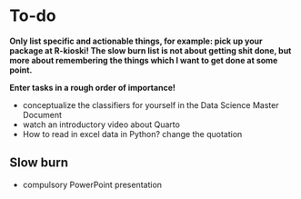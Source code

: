 # To-do

**Only list specific and actionable things, for example: pick up your package at R-kioski! The slow burn list is not about getting shit done, but more about remembering the things which I want to get done at some point.**

**Enter tasks in a rough order of importance!**

- conceptualize the classifiers for yourself in the Data Science Master Document
- watch an introductory video about Quarto
- How to read in excel data in Python?
change the quotation

## Slow burn
- compulsory PowerPoint presentation

